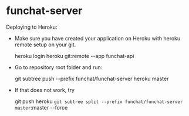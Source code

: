 # funchat-server

Deploying to Heroku:

- Make sure you have created your application on Heroku with heroku remote setup on your git.

	heroku login
	heroku git:remote --app funchat-api

- Go to repository root folder and run:

	git subtree push --prefix funchat/funchat-server heroku master

- If that does not work, try

	git push heroku `git subtree split --prefix funchat/funchat-server master`:master --force

